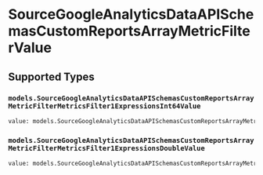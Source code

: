 # SourceGoogleAnalyticsDataAPISchemasCustomReportsArrayMetricFilterValue


## Supported Types

### `models.SourceGoogleAnalyticsDataAPISchemasCustomReportsArrayMetricFilterMetricsFilter1ExpressionsInt64Value`

```python
value: models.SourceGoogleAnalyticsDataAPISchemasCustomReportsArrayMetricFilterMetricsFilter1ExpressionsInt64Value = /* values here */
```

### `models.SourceGoogleAnalyticsDataAPISchemasCustomReportsArrayMetricFilterMetricsFilter1ExpressionsDoubleValue`

```python
value: models.SourceGoogleAnalyticsDataAPISchemasCustomReportsArrayMetricFilterMetricsFilter1ExpressionsDoubleValue = /* values here */
```

